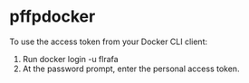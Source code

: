# pffpdocker
To use the access token from your Docker CLI client:
1. Run
docker login -u flrafa
2. At the password prompt, enter the personal access token.
